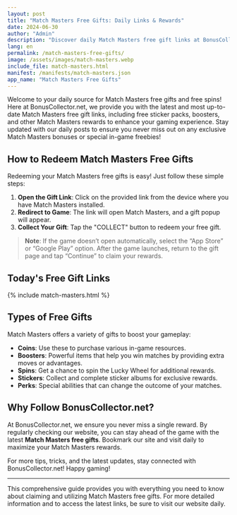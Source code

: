 ```yaml
---
layout: post
title: "Match Masters Free Gifts: Daily Links & Rewards"
date: 2024-06-30
author: "Admin"
description: "Discover daily Match Masters free gift links at BonusCollector.net. Redeem coins, boosters, spins, and more to enhance your gameplay. Stay updated for the latest rewards!"
lang: en
permalink: /match-masters-free-gifts/
image: /assets/images/match-masters.webp
include_file: match-masters.html
manifest: /manifests/match-masters.json
app_name: "Match Masters Free Gifts"
---
```


Welcome to your daily source for Match Masters free gifts and free spins! Here at BonusCollector.net, we provide you with the latest and most up-to-date Match Masters free gift links, including free sticker packs, boosters, and other Match Masters rewards to enhance your gaming experience. Stay updated with our daily posts to ensure you never miss out on any exclusive Match Masters bonuses or special in-game freebies!

## How to Redeem Match Masters Free Gifts

Redeeming your Match Masters free gifts is easy! Just follow these simple steps:

1. **Open the Gift Link**: Click on the provided link from the device where you have Match Masters installed.
2. **Redirect to Game**: The link will open Match Masters, and a gift popup will appear.
3. **Collect Your Gift**: Tap the "COLLECT" button to redeem your free gift.

> **Note**: If the game doesn’t open automatically, select the “App Store” or “Google Play” option. After the game launches, return to the gift page and tap “Continue” to claim your rewards.

## Today's Free Gift Links

{% include match-masters.html %}

## Types of Free Gifts

Match Masters offers a variety of gifts to boost your gameplay:

- **Coins**: Use these to purchase various in-game resources.
- **Boosters**: Powerful items that help you win matches by providing extra moves or advantages.
- **Spins**: Get a chance to spin the Lucky Wheel for additional rewards.
- **Stickers**: Collect and complete sticker albums for exclusive rewards.
- **Perks**: Special abilities that can change the outcome of your matches.

## Why Follow BonusCollector.net?

At BonusCollector.net, we ensure you never miss a single reward. By regularly checking our website, you can stay ahead of the game with the latest **Match Masters free gifts**. Bookmark our site and visit daily to maximize your Match Masters rewards.

For more tips, tricks, and the latest updates, stay connected with BonusCollector.net! Happy gaming!

---

This comprehensive guide provides you with everything you need to know about claiming and utilizing Match Masters free gifts. For more detailed information and to access the latest links, be sure to visit our website daily.